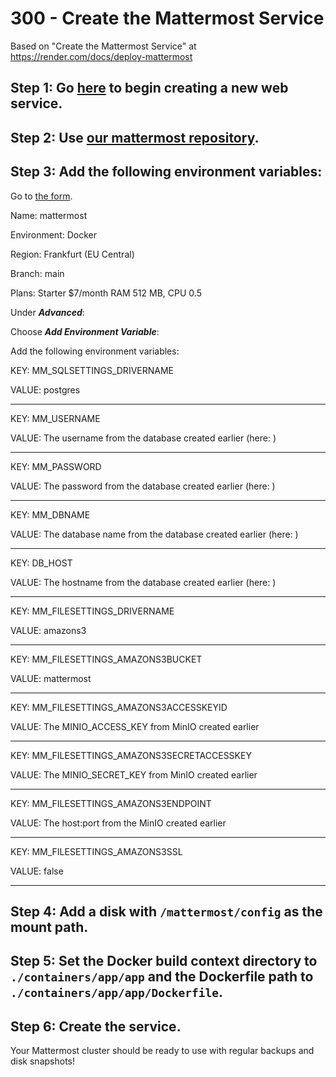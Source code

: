 # 300 - Create the Mattermost Service

Based on "Create the Mattermost Service" at https://render.com/docs/deploy-mattermost

## Step 1: Go [here](https://dashboard.render.com/select-repo?type=web) to begin creating a new web service.

## Step 2: Use [our mattermost repository](https://github.com/vanHeemstraSystems/mattermost-headstart/browse).

## Step 3: Add the following environment variables:

Go to [the form](https://dashboard.render.com/web/new).

Name: mattermost

Environment: Docker

Region: Frankfurt (EU Central)

Branch: main

Plans: Starter $7/month RAM 512 MB, CPU 0.5

Under ***Advanced***:

Choose ***Add Environment Variable***:

Add the following environment variables:

KEY: MM_SQLSETTINGS_DRIVERNAME

VALUE: postgres
___

KEY: MM_USERNAME

VALUE: The username from the database created earlier (here: )
___

KEY: MM_PASSWORD

VALUE: The password from the database created earlier (here: )
___

KEY: MM_DBNAME

VALUE: The database name from the database created earlier (here: )
___

KEY: DB_HOST

VALUE: The hostname from the database created earlier (here: )
___

KEY: MM_FILESETTINGS_DRIVERNAME	

VALUE: amazons3
___

KEY: MM_FILESETTINGS_AMAZONS3BUCKET

VALUE: mattermost
___

KEY: MM_FILESETTINGS_AMAZONS3ACCESSKEYID

VALUE: The MINIO_ACCESS_KEY from MinIO created earlier
___

KEY: MM_FILESETTINGS_AMAZONS3SECRETACCESSKEY

VALUE: The MINIO_SECRET_KEY from MinIO created earlier
___

KEY: MM_FILESETTINGS_AMAZONS3ENDPOINT

VALUE: The host:port from the MinIO created earlier
___

KEY: MM_FILESETTINGS_AMAZONS3SSL	

VALUE: false
___

## Step 4: Add a disk with ```/mattermost/config``` as the mount path.

## Step 5: Set the Docker build context directory to ```./containers/app/app``` and the Dockerfile path to ```./containers/app/app/Dockerfile```.

## Step 6: Create the service.

Your Mattermost cluster should be ready to use with regular backups and disk snapshots!
